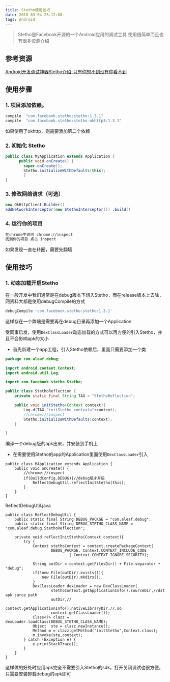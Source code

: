 ```yaml
---
title: Stetho使用技巧
date: 2018-03-04 23:12:08
tags: Android
---
```


> Stetho是Facebook开源的一个Android应用的调试工具
> 使用很简单而且也有很多资源介绍

## 参考资源
[Android开发调试神器Stetho介绍-只有你想不到没有你看不到](https://www.jianshu.com/p/a7fdcb2641e8)

## 使用步骤

### 1. 项目添加依赖。

```gradle
compile  "com.facebook.stetho:stetho:1.3.1"
compile  "com.facebook.stetho:stetho-okhttp3:1.3.1"
```
如果使用了okhttp，则需要添加第二个依赖

### 2. 初始化 Stetho

```java
public class MyApplication extends Application { 
      public void onCreate() { 
        super.onCreate(); 
        Stetho.initializeWithDefaults(this); 
        }
}
```

### 3. 修改网络请求（可选）

```java
new OkHttpClient.Builder() .
addNetworkInterceptor(new StethoInterceptor()) .build()
```

### 4. 运行你的项目
  
```txt
在chrome中访问 chrome://inspect
找到你的项目 点击 inspect
```
如果发现一直在转圈，需要先翻墙

## 使用技巧

### 1. 动态加载开启Stetho
在一般开发中我们通常是在debug版本下想入Stetho，而在release版本上去除，网资料大都是使用debugCompile的方式

```gradle
debugCompile 'com.facebook.stetho:stetho:1.3.1' 
```
这样存在一个弊端是需要再在debug目录再添加一个Application

受同事启发，使用`DexClassLoader`动态加载的方式可以再方便的引入Stetho，并且不会影响apk的大小

- 首先新建一个app工程，引入Stetho依赖后，里面只需要添加一个类

```java
package com.aleaf.debug;

import android.content.Context;
import android.util.Log;

import com.facebook.stetho.Stetho;

public class StethoReflection {
    private static final String TAG = "StethoReflection";

    public void initStetho(Context context){
        Log.d(TAG,"initStetho context="+context);
        //chrome://inspect
        Stetho.initializeWithDefaults(context);
    }

}
```
编译一个debug版的apk出来，并安装到手机上

- 在需要使用Stetho的app的Application里面使用`DexClassLoader`引入

```
public class MApplication extends Application {
    public void onCreate() {
        //chrome://inspect
        if(BuildConfig.DEBUG){//debug版才开启
            ReflectDebugUtil.reflectInitStetho(this);
        }
    }
}
```
ReflectDebugUtil.java
```
public class ReflectDebugUtil {
    public static final String DEBUG_PACKGE = "com.aleaf.debug";
    public static final String DEBUG_STETHO_CLASS_NAME = "com.aleaf.debug.StethoReflection";

    private void reflectInitStetho(Context context){
        try {
            Context stethoContext = context.createPackageContext(
                    DEBUG_PACKGE, Context.CONTEXT_INCLUDE_CODE
                            | Context.CONTEXT_IGNORE_SECURITY);

            String outDir = context.getFilesDir() + File.separator + "debug";
            if(!new File(outDir).exists()){
                new File(outDir).mkdirs();
            }
            DexClassLoader dexLoader = new DexClassLoader(
                    stethoContext.getApplicationInfo().sourceDir,//dst apk surce path
                    outDir,//
                    context.getApplicationInfo().nativeLibraryDir,//.so
                    context.getClassLoader());
            Class<?> clazz = dexLoader.loadClass(DEBUG_STETHO_CLASS_NAME);
            Object  ste = clazz.newInstance();
            Method m = clazz.getMethod("initStetho",Context.class);
            m.invoke(ste,context);
        } catch (Exception e) {
            e.printStackTrace();
        }
    }
}
```

这样做的好处时应用apk完全不需要引入Stetho的sdk，打开关闭调试也很方便，只需要安装卸载debug的apk即可